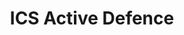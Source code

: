 ---
title: ICS Active Defence
permalink: "/about/archive/speakers/robert-m-lee/ics-active-defence"
layout: training
speaker:
- name: Robert M. Lee
  role: Security Researcher
  work: Dragos Inc.
  image: robert-m-lee-sq
id: training
---